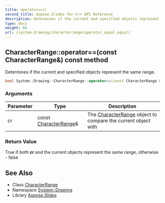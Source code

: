 ```yaml
---
title: operator==()
second_title: Aspose.Slides for C++ API Reference
description: Determines if the current and specified objects represent the same range.
type: docs
weight: 66
url: /system.drawing/characterrange/operator_equal_equal/
---
```

## CharacterRange::operator==(const CharacterRange\&) const method


Determines if the current and specified objects represent the same range.

```cpp
bool System::Drawing::CharacterRange::operator==(const CharacterRange &cr) const
```


### Arguments

| Parameter | Type | Description |
| --- | --- | --- |
| cr | const [CharacterRange](../)\& | The [CharacterRange](../) object to compare the current object with |

### Return Value

True if both **cr** and the current objects represent the same range, otherwise - false

## See Also

* Class [CharacterRange](../)
* Namespace [System::Drawing](../../)
* Library [Aspose.Slides](../../../)